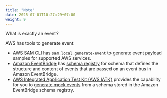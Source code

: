 ```yaml
---
title: "Note"
date: 2025-07-01T10:27:29+07:00
weight: 9
---
```


<!-- TODO: Move to apporiate section -->

What is exactly an event?

AWS has tools to generate event:

- [AWS SAM CLI](https://docs.aws.amazon.com/serverless-application-model/latest/developerguide/using-sam-cli.html) has [`sam local generate-event`](https://docs.aws.amazon.com/serverless-application-model/latest/developerguide/using-sam-cli-local-generate-event.html) to generate event payload samples for supported AWS services.
- [Amazon EventBridge](https://docs.aws.amazon.com/eventbridge/) has [schema registry](https://docs.aws.amazon.com/eventbridge/latest/userguide/eb-schema-registry.html) for schema that defines the structure and content of events that are passed on an event bus in Amazon EventBridge.
- [AWS Integrated Application Test Kit (AWS IATK)](https://aws.amazon.com/blogs/compute/aws-integrated-application-test-kit/) provides the capability for you to [generate mock events](https://awslabs.github.io/aws-iatk/tutorial/examples/generate_mock_events/) from a schema stored in the Amazon EventBridge schema registry.
